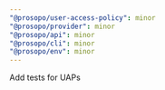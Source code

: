 ```yaml
---
"@prosopo/user-access-policy": minor
"@prosopo/provider": minor
"@prosopo/api": minor
"@prosopo/cli": minor
"@prosopo/env": minor
---
```


Add tests for UAPs
  